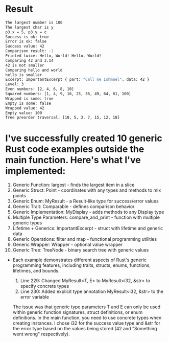 # Result

```bash
The largest number is 100
The largest char is y
p3.x = 5, p3.y = c
Success is ok: true
Error is ok: false
Success value: 42
Comparison result: -1
Printed twice: Hello, World! Hello, World!
Comparing 42 and 3.14
42 is not smaller
Comparing hello and world
hello is smaller
Excerpt: ImportantExcerpt { part: "Call me Ishmael", data: 42 }
Level: 3
Even numbers: [2, 4, 6, 8, 10]
Squared numbers: [1, 4, 9, 16, 25, 36, 49, 64, 81, 100]
Wrapped is some: true
Empty is some: false
Wrapped value: 42
Empty value: 100
Tree preorder traversal: [10, 5, 3, 7, 15, 12, 18]

```


# I've successfully created 10 generic Rust code examples outside the main function. Here's what I've implemented:

  1. Generic Function: largest - finds the largest item in a slice
  2. Generic Struct: Point - coordinates with any types and methods to mix points
  3. Generic Enum: MyResult - a Result-like type for success/error values
  4. Generic Trait: Comparable - defines comparison behavior
  5. Generic Implementation: MyDisplay - adds methods to any Display type
  6. Multiple Type Parameters: compare_and_print - function with multiple generic types
  7. Lifetime + Generics: ImportantExcerpt - struct with lifetime and generic data
  8. Generic Operations: filter and map - functional programming utilities
  9. Generic Wrapper: Wrapper - optional value wrapper
  10. Generic Tree: TreeNode - binary search tree with generic values

- Each example demonstrates different aspects of Rust's generic programming features, including traits, structs, enums, functions, lifetimes, and bounds.
  1. Line 229: Changed MyResult<T, E> to MyResult<i32, &str> to specify concrete types
  2. Line 230: Added explicit type annotation MyResult<i32, &str> to the error variable

  The issue was that generic type parameters T and E can only be used within generic function signatures, struct definitions, or enum definitions.
   In the main function, you need to use concrete types when creating instances. I chose i32 for the success value type and &str for the error
  type based on the values being stored (42 and "Something went wrong" respectively).
